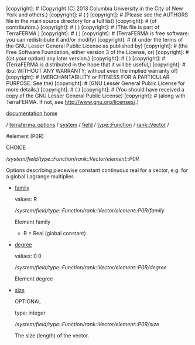 [copyright]: # (Copyright (C) 2013 Columbia University in the City of New York and others.)
[copyright]: # ( )
[copyright]: # (Please see the AUTHORS file in the main source directory for a full list)
[copyright]: # (of contributors.)
[copyright]: # ( )
[copyright]: # (This file is part of TerraFERMA.)
[copyright]: # ( )
[copyright]: # (TerraFERMA is free software: you can redistribute it and/or modify)
[copyright]: # (it under the terms of the GNU Lesser General Public License as published by)
[copyright]: # (the Free Software Foundation, either version 3 of the License, or)
[copyright]: # ((at your option) any later version.)
[copyright]: # ( )
[copyright]: # (TerraFERMA is distributed in the hope that it will be useful,)
[copyright]: # (but WITHOUT ANY WARRANTY; without even the implied warranty of)
[copyright]: # (MERCHANTABILITY or FITNESS FOR A PARTICULAR PURPOSE. See the)
[copyright]: # (GNU Lesser General Public License for more details.)
[copyright]: # ( )
[copyright]: # (You should have received a copy of the GNU Lesser General Public License)
[copyright]: # (along with TerraFERMA. If not, see <http://www.gnu.org/licenses/>.)

[documentation home](https://github.com/terraferma/terraferma/wiki/Documentation)

/ [terraferma_options](../../../../../terraferma_options.md) / [system](../../../../system.md) / [field](../../../field.md) / [type::Function](../../type__Function.md) / [rank::Vector](../rank__Vector.md) /

#element (P0R)

CHOICE 

*/system/field/type::Function/rank::Vector/element::P0R*

Options describing piecewise constant continuous real for a vector, e.g. for a global Lagrange multiplier.

* [family](element__P0R/family.md "child")

    values: R

    */system/field/type::Function/rank::Vector/element::P0R/family*

    Element family
    
    - R  = Real (global constant)

* [degree](element__P0R/degree.md "child")

    values: 0 0

    */system/field/type::Function/rank::Vector/element::P0R/degree*

    Element degree

* [size](element__P0R/size.md "child")

    OPTIONAL 

    type: integer

    */system/field/type::Function/rank::Vector/element::P0R/size*

    The size (length) of the vector.

[autogenerated]: # (This file was automatically generated from the schema file:/home/cwilson/repos/github/TerraFERMA/TerraFERMA/buckettools/schemas/element.rng.)

